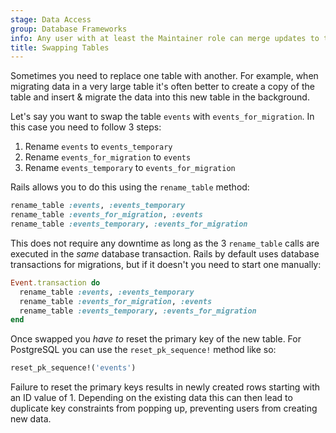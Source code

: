 ```yaml
---
stage: Data Access
group: Database Frameworks
info: Any user with at least the Maintainer role can merge updates to this content. For details, see https://docs.gitlab.com/development/development_processes/#development-guidelines-review.
title: Swapping Tables
---
```


Sometimes you need to replace one table with another. For example, when
migrating data in a very large table it's often better to create a copy of the
table and insert & migrate the data into this new table in the background.

Let's say you want to swap the table `events` with `events_for_migration`. In
this case you need to follow 3 steps:

1. Rename `events` to `events_temporary`
1. Rename `events_for_migration` to `events`
1. Rename `events_temporary` to `events_for_migration`

Rails allows you to do this using the `rename_table` method:

```ruby
rename_table :events, :events_temporary
rename_table :events_for_migration, :events
rename_table :events_temporary, :events_for_migration
```

This does not require any downtime as long as the 3 `rename_table` calls are
executed in the _same_ database transaction. Rails by default uses database
transactions for migrations, but if it doesn't you need to start one
manually:

```ruby
Event.transaction do
  rename_table :events, :events_temporary
  rename_table :events_for_migration, :events
  rename_table :events_temporary, :events_for_migration
end
```

Once swapped you _have to_ reset the primary key of the new table. For
PostgreSQL you can use the `reset_pk_sequence!` method like so:

```ruby
reset_pk_sequence!('events')
```

Failure to reset the primary keys results in newly created rows starting
with an ID value of 1. Depending on the existing data this can then lead to
duplicate key constraints from popping up, preventing users from creating new
data.
